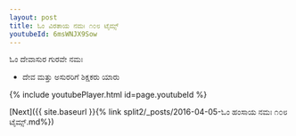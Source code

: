 ```yaml
---
layout: post
title: ಓಂ ವಿರತಾಯ ನಮಃ ೧೦೮ ಟೈಮ್ಸ್
youtubeId: 6msWNJX9Sow
---
```

 
 
 ಓಂ ದೇವಾಸುರ ಗುರವೇ ನಮಃ  
 
 -  ದೇವ ಮತ್ತು ಅಸುರರಿಗೆ ಶಿಕ್ಷಕರು ಯಾರು 
 
  
 
  
 
 
 
 
 
 


{% include youtubePlayer.html id=page.youtubeId %}
 
[Next]({{ site.baseurl }}{% link  split2/_posts/2016-04-05-ಓಂ ಹಂಸಾಯ ನಮಃ ೧೦೮ ಟೈಮ್ಸ್.md%})
 
